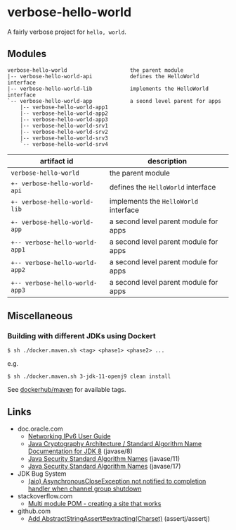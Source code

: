 # verbose-hello-world

A fairly verbose project for `hello, world`.

## Modules

```
verbose-hello-world                    the parent module
|-- verbose-hello-world-api            defines the HelloWorld interface
|-- verbose-hello-world-lib            implements the HelloWorld interface
`-- verbose-hello-world-app            a seond level parent for apps
    |-- verbose-hello-world-app1
    |-- verbose-hello-world-app2
    |-- verbose-hello-world-app3
    |-- verbose-hello-world-srv1
    |-- verbose-hello-world-srv2
    |-- verbose-hello-world-srv3
    `-- verbose-hello-world-srv4
```

| artifact id                    | description                           |
|--------------------------------|---------------------------------------|
| `verbose-hello-world`          | the parent module                     |
| `+- verbose-hello-world-api`   | defines the `HelloWorld` interface    |
| `+- verbose-hello-world-lib`   | implements the `HelloWorld` interface |
| `+- verbose-hello-world-app`   | a second level parent module for apps |
| `+-- verbose-hello-world-app1` | a second level parent module for apps |
| `+-- verbose-hello-world-app2` | a second level parent module for apps |
| `+-- verbose-hello-world-app3` | a second level parent module for apps |

## Miscellaneous

### Building with different JDKs using Dockert

```shell script
$ sh ./docker.maven.sh <tag> <phase1> <phase2> ...
```

e.g.

```shell script
$ sh ./docker.maven.sh 3-jdk-11-openj9 clean install
```

See [dockerhub/maven](https://hub.docker.com/_/maven) for available tags.

## Links

* doc.oracle.com
  * [Networking IPv6 User Guide](https://docs.oracle.com/javase/8/docs/technotes/guides/net/ipv6_guide/)
  * [Java Cryptography Architecture / Standard Algorithm Name Documentation for JDK 8](https://docs.oracle.com/javase/8/docs/technotes/guides/security/StandardNames.html) (javase/8)
  * [Java Security Standard Algorithm Names](https://docs.oracle.com/en/java/javase/11/docs/specs/security/standard-names.html) (javase/11)
  * [Java Security Standard Algorithm Names](https://docs.oracle.com/en/java/javase/17/docs/specs/security/standard-names.html) (javase/17)
* JDK Bug System
  * [(aio) AsynchronousCloseException not notified to completion handler when channel group shutdown](https://bugs.openjdk.org/browse/JDK-7056546)
* stackoverflow.com
  * [Multi module POM - creating a site that works](https://stackoverflow.com/q/10848715/330457)
* github.com
  * [Add AbstractStringAssert#extracting(Charset)](https://github.com/assertj/assertj/issues/3229) (assertj/assertj) 
